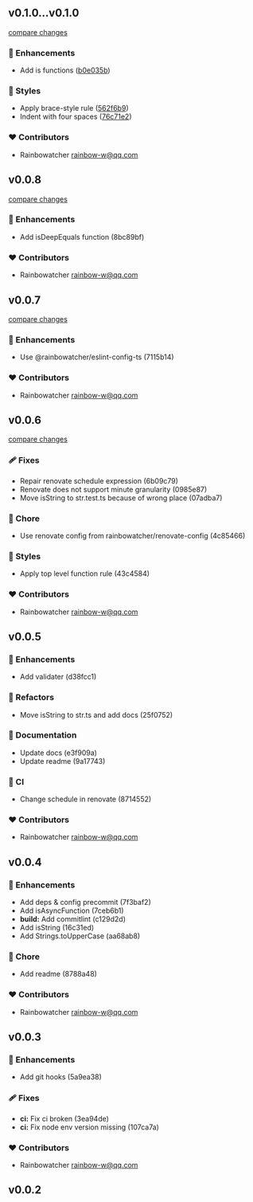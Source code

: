 ## v0.1.0...v0.1.0

[compare changes](https://github.com/rainbowatcher/js-utils/compare/v0.1.0...v0.1.0)

### 🚀 Enhancements

- Add is functions ([b0e035b](https://github.com/rainbowatcher/js-utils/commit/b0e035b))

### 🎨 Styles

- Apply brace-style rule ([562f6b9](https://github.com/rainbowatcher/js-utils/commit/562f6b9))
- Indent with four spaces ([76c71e2](https://github.com/rainbowatcher/js-utils/commit/76c71e2))

### ❤️ Contributors

- Rainbowatcher <rainbow-w@qq.com>

## v0.0.8

[compare changes](https://undefined/undefined/compare/v0.0.7...v0.0.8)

### 🚀 Enhancements

- Add isDeepEquals function (8bc89bf)

### ❤️  Contributors

- Rainbowatcher <rainbow-w@qq.com>

## v0.0.7

[compare changes](https://undefined/undefined/compare/v0.0.6...v0.0.7)


### 🚀 Enhancements

  - Use @rainbowatcher/eslint-config-ts (7115b14)

### ❤️  Contributors

- Rainbowatcher <rainbow-w@qq.com>

## v0.0.6

[compare changes](https://undefined/undefined/compare/v0.0.5...v0.0.6)


### 🩹 Fixes

  - Repair renovate schedule expression (6b09c79)
  - Renovate does not support minute granularity (0985e87)
  - Move isString to str.test.ts because of wrong place (07adba7)

### 🏡 Chore

  - Use renovate config from rainbowatcher/renovate-config (4c85466)

### 🎨 Styles

  - Apply top level function rule (43c4584)

### ❤️  Contributors

- Rainbowatcher <rainbow-w@qq.com>

## v0.0.5


### 🚀 Enhancements

  - Add validater (d38fcc1)

### 💅 Refactors

  - Move isString to str.ts and add docs (25f0752)

### 📖 Documentation

  - Update docs (e3f909a)
  - Update readme (9a17743)

### 🤖 CI

  - Change schedule in renovate (8714552)

### ❤️  Contributors

- Rainbowatcher <rainbow-w@qq.com>

## v0.0.4


### 🚀 Enhancements

  - Add deps & config precommit (7f3baf2)
  - Add isAsyncFunction (7ceb6b1)
  - **build:** Add commitlint (c129d2d)
  - Add isString (16c31ed)
  - Add Strings.toUpperCase (aa68ab8)

### 🏡 Chore

  - Add readme (8788a48)

### ❤️  Contributors

- Rainbowatcher <rainbow-w@qq.com>

## v0.0.3


### 🚀 Enhancements

  - Add git hooks (5a9ea38)

### 🩹 Fixes

  - **ci:** Fix ci broken (3ea94de)
  - **ci:** Fix node env version missing (107ca7a)

### ❤️  Contributors

- Rainbowatcher <rainbow-w@qq.com>

## v0.0.2


